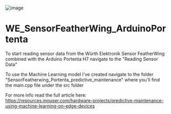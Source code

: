 ![image](https://user-images.githubusercontent.com/30832781/197022478-a8a6e902-62f2-4483-8ef9-bd0a1fc6799d.png)


# WE_SensorFeatherWing_ArduinoPortenta

To start reading sensor data from the Würth Elektronik Sensor FeatherWing combined with the Arduino Portenta H7 navigate to the "Reading Sensor Data"

To use the Machine Learning model I've created navigate to the folder "SensorFeatherwing_Portenta_predictive_maintenance" where you'll find the main.cpp file under the src folder

For more info read the full article here: https://resources.mouser.com/hardware-projects/predictive-maintenance-using-machine-learning-on-edge-devices

